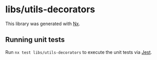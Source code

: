 # libs/utils-decorators

This library was generated with [Nx](https://nx.dev).

## Running unit tests

Run `nx test libs/utils-decorators` to execute the unit tests via [Jest](https://jestjs.io).
